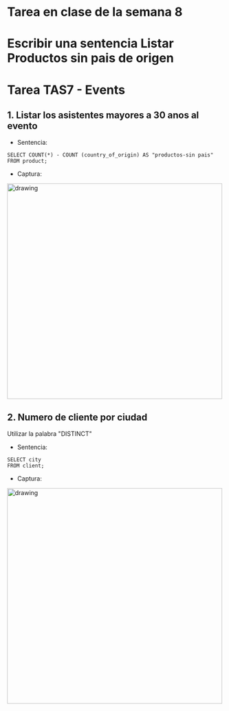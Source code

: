 # Tarea en clase de la semana 8
# Escribir una sentencia Listar Productos sin pais de origen 
# Tarea TAS7 - Events
## 1. Listar los asistentes mayores a 30 anos al evento
  - Sentencia:
  ```
SELECT COUNT(*) - COUNT (country_of_origin) AS "productos-sin pais"
FROM product;
  ```
  - Captura:

<img src="./capturas/sentence01.png" alt="drawing" width="500"/>

## 2. Numero de cliente por ciudad
Utilizar la palabra "DISTINCT"
  - Sentencia:
  ```
  SELECT city
FROM client;
  ```
  - Captura:

<img src="./capturas/sentence01.png" alt="drawing" width="500"/>
